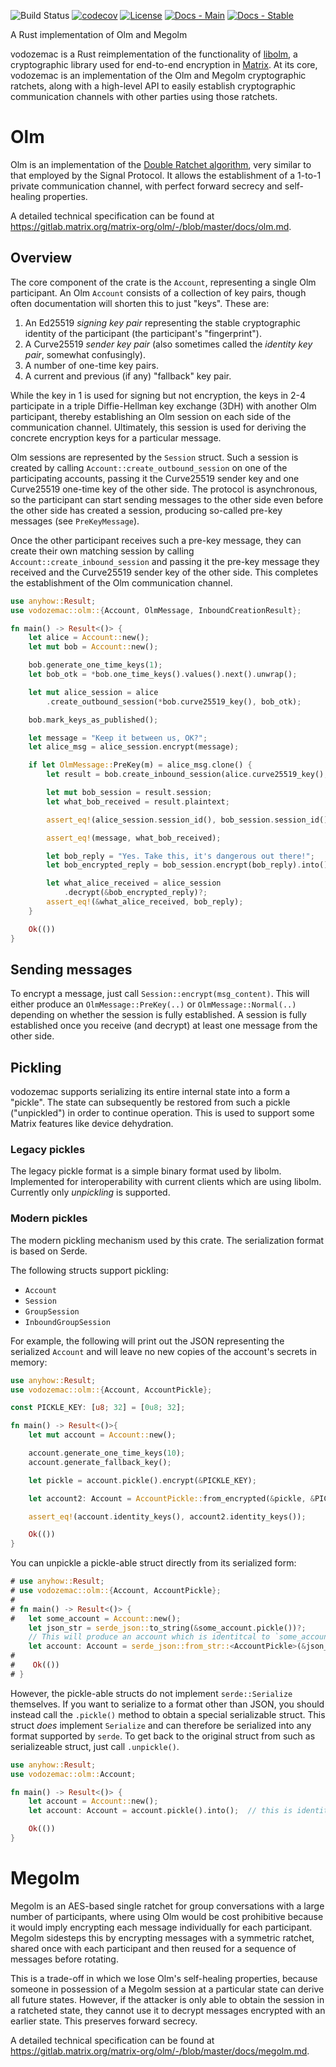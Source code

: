![Build Status](https://img.shields.io/github/workflow/status/matrix-org/vodozemac/CI?style=flat-square)
[![codecov](https://img.shields.io/codecov/c/github/matrix-org/vodozemac/main.svg?style=flat-square)](https://codecov.io/gh/matrix-org/vodozemac)
[![License](https://img.shields.io/badge/License-Apache%202.0-yellowgreen.svg?style=flat-square)](https://opensource.org/licenses/Apache-2.0)
[![Docs - Main](https://img.shields.io/badge/docs-main-blue.svg?style=flat-square)](https://matrix-org.github.io/vodozemac/vodozemac/index.html)
[![Docs - Stable](https://img.shields.io/crates/v/vodozemac?color=blue&label=docs&style=flat-square)](https://docs.rs/vodozemac)

A Rust implementation of Olm and Megolm

vodozemac is a Rust reimplementation of the functionality of
[libolm](https://gitlab.matrix.org/matrix-org/olm), a cryptographic library
used for end-to-end encryption in [Matrix](https://matrix.org). At its core,
vodozemac is an implementation of the Olm and Megolm cryptographic ratchets,
along with a high-level API to easily establish cryptographic communication
channels with other parties using those ratchets.

# Olm

Olm is an implementation of the [Double Ratchet
algorithm](https://whispersystems.org/docs/specifications/doubleratchet/), very
similar to that employed by the Signal Protocol. It allows the establishment of
a 1-to-1 private communication channel, with perfect forward secrecy and
self-healing properties.

A detailed technical specification can be found at
<https://gitlab.matrix.org/matrix-org/olm/-/blob/master/docs/olm.md>.

## Overview

The core component of the crate is the `Account`, representing a single Olm
participant. An Olm `Account` consists of a collection of key pairs, though
often documentation will shorten this to just "keys". These are:

1. An Ed25519 *signing key pair* representing the stable cryptographic identity
   of the participant (the participant's "fingerprint").
2. A Curve25519 *sender key pair* (also sometimes called the *identity key
   pair*, somewhat confusingly).
3. A number of one-time key pairs.
4. A current and previous (if any) "fallback" key pair.

While the key in 1 is used for signing but not encryption, the keys in 2-4
participate in a triple Diffie-Hellman key exchange (3DH) with another Olm
participant, thereby establishing an Olm session on each side of the
communication channel. Ultimately, this session is used for deriving the
concrete encryption keys for a particular message.

Olm sessions are represented by the `Session` struct. Such a session is created
by calling `Account::create_outbound_session` on one of the participating
accounts, passing it the Curve25519 sender key and one Curve25519 one-time key
of the other side. The protocol is asynchronous, so the participant can start
sending messages to the other side even before the other side has created
a session, producing so-called pre-key messages (see `PreKeyMessage`).

Once the other participant receives such a pre-key message, they can create
their own matching session by calling `Account::create_inbound_session` and
passing it the pre-key message they received and the Curve25519 sender key of
the other side. This completes the establishment of the Olm communication
channel.

```rust
use anyhow::Result;
use vodozemac::olm::{Account, OlmMessage, InboundCreationResult};

fn main() -> Result<()> {
    let alice = Account::new();
    let mut bob = Account::new();

    bob.generate_one_time_keys(1);
    let bob_otk = *bob.one_time_keys().values().next().unwrap();

    let mut alice_session = alice
        .create_outbound_session(*bob.curve25519_key(), bob_otk);

    bob.mark_keys_as_published();

    let message = "Keep it between us, OK?";
    let alice_msg = alice_session.encrypt(message);

    if let OlmMessage::PreKey(m) = alice_msg.clone() {
        let result = bob.create_inbound_session(alice.curve25519_key(), &m)?;

        let mut bob_session = result.session;
        let what_bob_received = result.plaintext;

        assert_eq!(alice_session.session_id(), bob_session.session_id());

        assert_eq!(message, what_bob_received);

        let bob_reply = "Yes. Take this, it's dangerous out there!";
        let bob_encrypted_reply = bob_session.encrypt(bob_reply).into();

        let what_alice_received = alice_session
            .decrypt(&bob_encrypted_reply)?;
        assert_eq!(&what_alice_received, bob_reply);
    }

    Ok(())
}
```

## Sending messages

To encrypt a message, just call `Session::encrypt(msg_content)`. This will
either produce an `OlmMessage::PreKey(..)` or `OlmMessage::Normal(..)`
depending on whether the session is fully established. A session is fully
established once you receive (and decrypt) at least one message from the other
side.

## Pickling

vodozemac supports serializing its entire internal state into a form
a "pickle". The state can subsequently be restored from such a pickle
("unpickled") in order to continue operation. This is used to support some
Matrix features like device dehydration.

### Legacy pickles

The legacy pickle format is a simple binary format used by libolm. Implemented
for interoperability with current clients which are using libolm. Currently
only *unpickling* is supported.

### Modern pickles

The modern pickling mechanism used by this crate. The serialization format is
based on Serde.

The following structs support pickling:

- `Account`
- `Session`
- `GroupSession`
- `InboundGroupSession`

For example, the following will print out the JSON representing the serialized
`Account` and will leave no new copies of the account's secrets in memory:

```rust
use anyhow::Result;
use vodozemac::olm::{Account, AccountPickle};

const PICKLE_KEY: [u8; 32] = [0u8; 32];

fn main() -> Result<()>{
    let mut account = Account::new();

    account.generate_one_time_keys(10);
    account.generate_fallback_key();

    let pickle = account.pickle().encrypt(&PICKLE_KEY);

    let account2: Account = AccountPickle::from_encrypted(&pickle, &PICKLE_KEY)?.into();

    assert_eq!(account.identity_keys(), account2.identity_keys());

    Ok(())
}
```

You can unpickle a pickle-able struct directly from its serialized form:

```rust
# use anyhow::Result;
# use vodozemac::olm::{Account, AccountPickle};
#
# fn main() -> Result<()> {
#   let some_account = Account::new();
    let json_str = serde_json::to_string(&some_account.pickle())?;
    // This will produce an account which is identitcal to `some_account`.
    let account: Account = serde_json::from_str::<AccountPickle>(&json_str)?.into();
#
#    Ok(())
# }
```

However, the pickle-able structs do not implement `serde::Serialize`
themselves. If you want to serialize to a format other than JSON, you should
instead call the `.pickle()` method to obtain a special serializable struct.
This struct *does* implement `Serialize` and can therefore be serialized into
any format supported by `serde`. To get back to the original struct from such
as serializeable struct, just call `.unpickle()`.

```rust
use anyhow::Result;
use vodozemac::olm::Account;

fn main() -> Result<()> {
    let account = Account::new();
    let account: Account = account.pickle().into();  // this is identity

    Ok(())
}
```

# Megolm

Megolm is an AES-based single ratchet for group conversations with a large
number of participants, where using Olm would be cost prohibitive because it
would imply encrypting each message individually for each participant. Megolm
sidesteps this by encrypting messages with a symmetric ratchet, shared once
with each participant and then reused for a sequence of messages before
rotating.

This is a trade-off in which we lose Olm's self-healing properties, because
someone in possession of a Megolm session at a particular state can derive all
future states. However, if the attacker is only able to obtain the session in
a ratcheted state, they cannot use it to decrypt messages encrypted with an
earlier state. This preserves forward secrecy.

A detailed technical specification can be found at
<https://gitlab.matrix.org/matrix-org/olm/-/blob/master/docs/megolm.md>.
